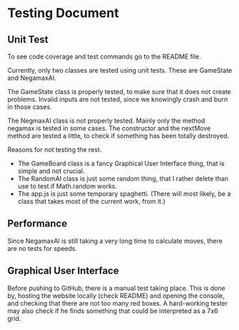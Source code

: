 # Testing Document

## Unit Test
To see code coverage and test commands go to the README file.

Currently, only two classes are tested using unit tests. These are GameState and NegamaxAI.

The GameState class is properly tested, to make sure that it does not create problems. Invalid inputs are not tested, since we knowingly crash and burn in those cases.

The NegmaxAI class is not properly tested. Mainly only the method negamax is tested in some cases. The constructor and the nextMove method are tested a little, to check if something has been totally destroyed.

Reasons for not testing the rest.
* The GameBoard class is a fancy Graphical User Interface thing, that is simple and not crucial.
* The RandomAI class is just some random thing, that I rather delete than use to test if Math.random works.
* The app.js is just some temporary spaghetti. (There will most likely, be a class that takes most of the current work, from it.)

## Performance
Since NegamaxAI is still taking a very long time to calculate moves, there are no tests for speeds.

## Graphical User Interface
Before pushing to GitHub, there is a manual test taking place. This is done by, hosting the website locally (check README) and opening the console, and checking that there are not too many red boxes. A 	hard-working tester may also check if he finds something that could be interpreted as a 7x6 grid.
